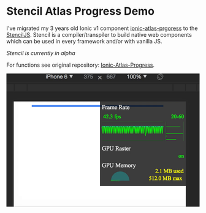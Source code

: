 # Stencil Atlas Progress Demo

I've migrated my 3 years old Ionic v1 component [ionic-atlas-prgoress](https://github.com/WebAtlas/ionic-atlas-progress) to the [StencilJS](https://github.com/ionic-team/stencil). Stencil is a compiler/transpiler to build native web components which can be used in every framework and/or with vanilla JS.

*Stencil is currently in alpha*

For functions see original repository: [Ionic-Atlas-Progress](https://github.com/WebAtlas/ionic-atlas-progress).

![Atlas Progress Component Performance Demo](https://github.com/Inoverse/stencil-atlas-progress/blob/master/demo.gif)